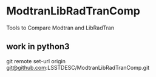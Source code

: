 # ModtranLibRadTranComp
Tools to Compare Modtran and LibRadTran

work in python3
-------------------------------------------

git remote set-url origin git@github.com:LSSTDESC/ModtranLibRadTranComp.git
